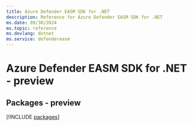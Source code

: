 ```yaml
---
title: Azure Defender EASM SDK for .NET
description: Reference for Azure Defender EASM SDK for .NET
ms.date: 09/30/2024
ms.topic: reference
ms.devlang: dotnet
ms.service: defendereasm
---
```

# Azure Defender EASM SDK for .NET - preview
## Packages - preview
[!INCLUDE [packages](defender-easm-index.md)]